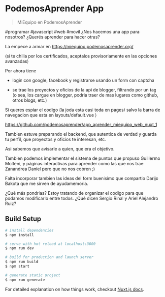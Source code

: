 # PodemosAprender App

> MiEquipo en PodemosAprender

#programar #javascript #web #movil  ¿Nos hacemos una app para nosotros? ¿Querés aprender para hacer otras?

La empece a armar en https://miequipo.podemosaprender.org/

(si te chilla por los certificados, aceptalos provisoriamente en las opciones avanzadas)

Por ahora tiene 

* login con google, facebook y registrarse usando un form con captcha

* se trae los proyectos y oficios de la api de blogger, filtrando por un tag (o sea, los cargue en blogger, podria traer de mas lugares como github, otros blogs, etc.)

Si queres espiar el codigo (la joda esta casi toda en pages/ salvo la barra de navegacion que esta en layouts/default.vue )

https://github.com/podemosaprender/app_aprender_miequipo_web_nuxt_1

Tambien estuve preparando el backend, que autentica de verdad y guarda tu perfil, que proyectos y oficios te interesan, etc.

Asi sabemos que avisarle a quien, que era el objetivo.

Tambien podemos implementar el sistema de puntos que propuso Guillermo Molteni, y páginas interactivas para aprender como las que nos trae  Zanandrea Daniel pero que no nos cobren ;)

Falta incorporar tambien las ideas del form buenisimo que compartio Darijo Bakota que me sirven de ayudamemoria.

¿Qué más pondrias? Estoy tratando de organizar el codigo para que podamos modificarlo entre todos. ¿Qué dicen Sergio Rinal y Ariel Alejandro Ruiz?

## Build Setup

``` bash
# install dependencies
$ npm install

# serve with hot reload at localhost:3000
$ npm run dev

# build for production and launch server
$ npm run build
$ npm start

# generate static project
$ npm run generate
```

For detailed explanation on how things work, checkout [Nuxt.js docs](https://nuxtjs.org).
